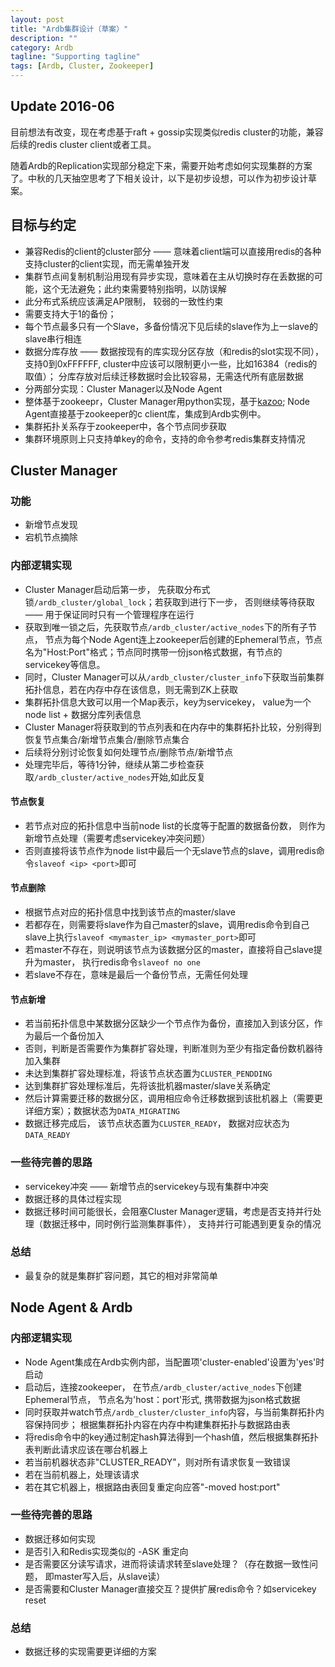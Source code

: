 ```yaml
---
layout: post
title: "Ardb集群设计（草案）"
description: ""
category: Ardb
tagline: "Supporting tagline"
tags: [Ardb, Cluster, Zookeeper]
---
```

## Update 2016-06
目前想法有改变，现在考虑基于raft + gossip实现类似redis cluster的功能，兼容后续的redis cluster client或者工具。  

随着Ardb的Replication实现部分稳定下来，需要开始考虑如何实现集群的方案了。中秋的几天抽空思考了下相关设计，以下是初步设想，可以作为初步设计草案。

## 目标与约定

- 兼容Redis的client的cluster部分 —— 意味着client端可以直接用redis的各种支持cluster的client实现，而无需单独开发
- 集群节点间复制机制沿用现有异步实现，意味着在主从切换时存在丢数据的可能，这个无法避免；此约束需要特别指明，以防误解
- 此分布式系统应该满足AP限制， 较弱的一致性约束
- 需要支持大于1的备份；
- 每个节点最多只有一个Slave，多备份情况下见后续的slave作为上一slave的slave串行相连
- 数据分库存放 —— 数据按现有的库实现分区存放（和redis的slot实现不同）， 支持0到0xFFFFFF, cluster中应该可以限制更小一些，比如16384（redis的取值）； 分库存放对后续迁移数据时会比较容易，无需迭代所有底层数据
- 分两部分实现：Cluster Manager以及Node Agent
- 整体基于zookeepr，Cluster Manager用python实现，基于[kazoo](https://kazoo.readthedocs.org); Node Agent直接基于zookeeper的c client库，集成到Ardb实例中。
- 集群拓扑关系存于zookeeper中，各个节点同步获取
- 集群环境原则上只支持单key的命令，支持的命令参考redis集群支持情况

<!--more-->

## Cluster Manager

### 功能
- 新增节点发现
- 宕机节点摘除

### 内部逻辑实现
- Cluster Manager启动后第一步， 先获取分布式锁`/ardb_cluster/global_lock`；若获取到进行下一步， 否则继续等待获取 —— 用于保证同时只有一个管理程序在运行
- 获取到唯一锁之后，先获取节点`/ardb_cluster/active_nodes`下的所有子节点， 节点为每个Node Agent连上zookeeper后创建的Ephemeral节点，节点名为"Host:Port"格式；节点同时携带一份json格式数据，有节点的servicekey等信息。
- 同时，Cluster Manager可以从`/ardb_cluster/cluster_info`下获取当前集群拓扑信息，若在内存中存在该信息，则无需到ZK上获取
- 集群拓扑信息大致可以用一个Map表示，key为servicekey， value为一个node list + 数据分库列表信息
- Cluster Manager将获取到的节点列表和在内存中的集群拓扑比较，分别得到恢复节点集合/新增节点集合/删除节点集合
- 后续将分别讨论恢复如何处理节点/删除节点/新增节点
- 处理完毕后，等待1分钟，继续从第二步检查获取`/ardb_cluster/active_nodes`开始,如此反复

#### 节点恢复
- 若节点对应的拓扑信息中当前node list的长度等于配置的数据备份数， 则作为新增节点处理（需要考虑servicekey冲突问题）
- 否则直接将该节点作为node list中最后一个无slave节点的slave，调用redis命令`slaveof <ip> <port>`即可

####  节点删除
- 根据节点对应的拓扑信息中找到该节点的master/slave
- 若都存在，则需要将slave作为自己master的slave，调用redis命令到自己slave上执行`slaveof <mymaster_ip> <mymaster_port>`即可
- 若master不存在，则说明该节点为该数据分区的master，直接将自己slave提升为master， 执行redis命令`slaveof no one`
- 若slave不存在，意味是最后一个备份节点，无需任何处理

#### 节点新增
- 若当前拓扑信息中某数据分区缺少一个节点作为备份，直接加入到该分区，作为最后一个备份加入
- 否则，判断是否需要作为集群扩容处理，判断准则为至少有指定备份数机器待加入集群
- 未达到集群扩容处理标准，将该节点状态置为`CLUSTER_PENDDING`
- 达到集群扩容处理标准后，先将该批机器master/slave关系确定
- 然后计算需要迁移的数据分区，调用相应命令迁移数据到该批机器上（需要更详细方案）；数据状态为`DATA_MIGRATING`
- 数据迁移完成后， 该节点状态置为`CLUSTER_READY`， 数据对应状态为`DATA_READY`  

### 一些待完善的思路
- servicekey冲突 —— 新增节点的servicekey与现有集群中冲突
- 数据迁移的具体过程实现
- 数据迁移时间可能很长，会阻塞Cluster Manager逻辑，考虑是否支持并行处理（数据迁移中，同时例行监测集群事件）， 支持并行可能遇到更复杂的情况

### 总结
- 最复杂的就是集群扩容问题，其它的相对非常简单

## Node Agent & Ardb

### 内部逻辑实现

- Node Agent集成在Ardb实例内部，当配置项'cluster-enabled'设置为'yes'时启动
- 启动后，连接zookeeper， 在节点`/ardb_cluster/active_nodes`下创建Ephemeral节点， 节点名为'host：port'形式, 携带数据为json格式数据
- 同时获取并watch节点`/ardb_cluster/cluster_info`内容，与当前集群拓扑内容保持同步； 根据集群拓扑内容在内存中构建集群拓扑与数据路由表
- 将redis命令中的key通过制定hash算法得到一个hash值，然后根据集群拓扑表判断此请求应该在哪台机器上
- 若当前机器状态非"CLUSTER_READY"，则对所有请求恢复一致错误
- 若在当前机器上，处理该请求
- 若在其它机器上，根据路由表回复重定向应答"-moved host:port"

### 一些待完善的思路
- 数据迁移如何实现
- 是否引入和Redis实现类似的 -ASK 重定向
- 是否需要区分读写请求，进而将读请求转至slave处理？（存在数据一致性问题， 即master写入后，从slave读）
- 是否需要和Cluster Manager直接交互？提供扩展redis命令？如servicekey reset

### 总结
- 数据迁移的实现需要更详细的方案
